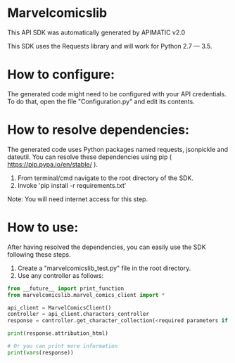 Marvelcomicslib
=================
This API SDK was automatically generated by APIMATIC v2.0

This SDK uses the Requests library and will work for Python 2.7 — 3.5.

How to configure:
=================
The generated code might need to be configured with your API credentials. 
To do that, open the file "Configuration.py" and edit its contents.

How to resolve dependencies: 
===========================
The generated code uses Python packages named requests, jsonpickle and dateutil.
You can resolve these dependencies using pip ( https://pip.pypa.io/en/stable/ ).

  1. From terminal/cmd navigate to the root directory of the SDK.
  2. Invoke 'pip install -r requirements.txt'

Note: You will need internet access for this step.

How to use:
===========
After having resolved the dependencies, you can easily use the SDK following these steps.

  1. Create a "marvelcomicslib_test.py" file in the root directory.
  2. Use any controller as follows:
```python
from __future__ import print_function
from marvelcomicslib.marvel_comics_client import *

api_client = MarvelComicsClient()
controller = api_client.characters_controller
response = controller.get_character_collection(<required parameters if any>)

print(response.attribution_html)

# Or you can print more information
print(vars(response))
```